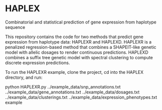 # HAPLEX
Combinatorial and statistical prediction of gene expression from haplotype sequence

This repository contains the code for two methods that predict gene expression from haplotype data: HAPLEXR and HAPLEXD.
HAPLEXR is a penalized regression-based method that combines a SHAPEIT-like genetic model with allelic dosages to render continuous predictions.
HAPLEXD combines a suffix tree genetic model with spectral clustering to compute discrete expression predictions.

To run the HAPLEXR example, clone the project, cd into the HAPLEX directory, and run:

python HAPLEXR.py ../example_data/snp_annotations.txt ../example_data/gene_annotations.txt ../example_data/dosages.txt  ../example_data/clusterings.txt ../example_data/expression_phenotypes.txt example
